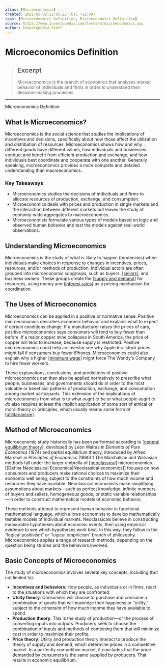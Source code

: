 ```yaml
---
alias: [Microeconomics]
created: 2021-03-02T22:05:22 (UTC +11:00)
tags: [Microeconomics Definition, Microeconomics Definition]
source: https://www.investopedia.com/terms/m/microeconomics.asp
author: Investopedia Staff
---
```


# Microeconomics Definition

> ## Excerpt
> Microeconomics is the branch of economics that analyzes market behavior of individuals and firms in order to understand their decision-making processes.

---

Microeconomics Definition
## What Is Microeconomics?

Microeconomics is the social science that studies the implications of incentives and decisions, specifically about how those affect the utilization and distribution of resources. Microeconomics shows how and why different goods have different values, how individuals and businesses conduct and benefit from efficient production and exchange, and how individuals best coordinate and cooperate with one another. Generally speaking, microeconomics provides a more complete and detailed understanding than macroeconomics.

### Key Takeaways

-   Microeconomics studies the decisions of individuals and firms to allocate resources of production, exchange, and consumption.
-   Microeconomics deals with prices and production in single markets and the interaction between different markets but leaves the study of economy-wide aggregates to macroeconomics.
-   Microeconomists formulate various types of models based on logic and observed human behavior and test the models against real-world observations.

## Understanding Microeconomics

Microeconomics is the study of what is likely to happen (tendencies) when individuals make choices in response to changes in incentives, prices, resources, and/or methods of production. Individual actors are often grouped into microeconomic subgroups, such as buyers, [[sellers]](https://www.investopedia.com/terms/s/seller.asp), and business owners. These groups create the [[supply and demand]](https://www.investopedia.com/terms/l/law-of-supply-demand.asp) for resources, using money and [[interest rates]](https://www.investopedia.com/terms/i/interestrate.asp) as a pricing mechanism for coordination.

## The Uses of Microeconomics

Microeconomics can be applied in a positive or normative sense. Positive microeconomics describes economic behavior and explains what to expect if certain conditions change. If a manufacturer raises the prices of cars, positive microeconomics says consumers will tend to buy fewer than before. If a major copper mine collapses in South America, the price of copper will tend to increase, because supply is restricted. Positive microeconomics could help an investor see why Apple Inc. stock prices might fall if consumers buy fewer iPhones. Microeconomics could also explain why a higher [[minimum wage]](https://www.investopedia.com/terms/m/minimum_wage.asp) might force The Wendy's Company to hire fewer workers.

These explanations, conclusions, and predictions of positive microeconomics can then also be applied normatively to prescribe what people, businesses, and governments should do in order to the most valuable or beneficial patterns of production, exchange, and consumption among market participants. This extension of the implications of microeconomcis from what _is_ to what _ought to be_ or what people _ought to do_ also requires at least the implicit application of some sort of ethical or moral theory or principles, which usually means some form of [[utilitarianism]](https://www.investopedia.com/terms/u/utilitarianism.asp).

## Method of Microeconomics

Microeconomic study historically has been performed according to [[general equilibrium theory]](https://www.investopedia.com/terms/g/general-equilibrium-theory.asp), developed by Léon Walras in _Elements of Pure Economics_ (1874) and partial equilibrium theory, introduced by Alfred Marshall in _Principles of Economics_ (1890).1 The Marshallian and Walrasian methods fall under the larger umbrella of [[neoclassical]](https://www.investopedia.com/terms/n/neoclassical.asp) microeconomics. [[Define Neoclassical Economics|Neoclassical economics]] focuses on how consumers and producers make rational choices to maximize their economic well being, subject to the constraints of how much income and resources they have available. Neoclassical economists make simplifying assumptions about markets—such as perfect knowledge, infinite numbers of buyers and sellers, homogeneous goods, or static variable relationships—in order to construct mathematical models of economic behavior.

These methods attempt to represent human behavior in functional mathematical language, which allows economists to develop mathematically testable models of individual markets. Neoclassicals believe in constructing measurable hypotheses about economic events, then using empirical evidence to see which hypotheses work best. In this way, they follow in the “logical positivism” or “logical empiricism” branch of philosophy. Microeconomics applies a range of research methods, depending on the question being studied and the behaviors involved.

## Basic Concepts of Microeconomics

The study of microeconomics involves several key concepts, including (but not limited to):

-   **Incentives and behaviors**: How people, as individuals or in firms, react to the situations with which they are confronted.
-   **Utility theory**: Consumers will choose to purchase and consume a combination of goods that will maximize their happiness or “utility,” subject to the constraint of how much income they have available to spend.
-   **Production theory**: This is the study of production—or the process of converting inputs into outputs. Producers seek to choose the combination of inputs and methods of combining them that will minimize cost in order to maximize their profits.
-   **Price theory**: Utility and production theory interact to produce the theory of supply and demand, which determine prices in a competitive market. In a perfectly competitive market, it concludes that the price demanded by consumers is the same supplied by producers. That results in economic equilibrium.
